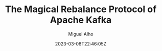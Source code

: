 ---
title: "The Magical Rebalance Protocol of Apache Kafka"
date: 2023-03-08T22:46:05Z
author: Miguel Alho
url: /bookmark-magical-rebalance-protocol-of-apache-kafka/

video:
  source: youtube
  id: MmLezWRI3Ys
  link: https://www.youtube.com/embed/MmLezWRI3Ys
  author: 
    name: Gwen Shapira
    twitter: ''
    linkedin: ''
  context:
    name: StrangeLoop
    link: https://www.thestrangeloop.com/2018/sessions.html

tags:
  - bookmark
  - talk

summary:
  I've been debugging a weird and considered impossible situation on a Kafka cluster and/or consumer service. I have a multi-instance service where something occurs that causes one of the instances to get all the partitions assigned, though the partitions on the other instance do not get revoked. Theoretically, a partition can only be consumed by a single consumer in a group; in this case though, 2 consumers in the same group are consuming the same partition. This leads to concurrent processing on the same instance. Luckily, the consumers are idempotent, so they can still handle the situation, but it does generate a bunch of error events.
  

  This clip was recommended to me by colleague Douglas, to help understand better the rebalancing protocol.

notes:
  - type: slide
    time: 04:12
    image: magical/001.png
    content: 
        Gwen gives a great overview of how Kafka is organized starting with Partitions. "Partitions are the unit of scalability".


        Replication was a knowledge gap for me. Every Partition is replicated 3 times for availability. One of the replicas is the leader, and events are written to the leader and consumed from the leader. Replicas copy events from the Leader and try to keep up. If the leader fails or dies,one of the replicas get's chosen as the new leader. 


        As consumers read, they store their position (offset) on the `__consumer_offsets` topic. All the offsets go onto the same partition of the __consumer_offsets topic.


  - type: slide
    time: 10:02
    image: magical/002.png
    content: 
        These were the requirements for the new consumer group management protocol (third try), that replaces ZooKeeper.


        "Partition assignment must de defined by the clients, not by the brokers" was controversial. I would think in terms of central management naturally. The broker knows pretty much the same that the clients already know. Putting the management on the broker side would over restrict the clients. 


        Something interesting is said, related to my current issue - "(you would say) the brokers will know if two clients are trying to consumer from the same partition, and we need to prevent that. But no. Who say's you NEED to prevent that? Maybe my application want's to have some kind of standby and have two clients consume the same partition." 


        I take from that there are modes and controls in place that would allow the multiple consumers on the same partition. The idea of impossibility may be a legacy concept, then. I may be caught in what is inevitable on the web - outdated docs.

  - type: quote
    time: 11:20
    image: 
    content: 
        The hardest problem in computer science is to get two teams in the same company to work together.
    comment: 
        Yup.

  - type: slide
    time: 13:53
    image: magical/003.png
    content: >
        The protocol is layered, and used in 4 cases 

        * consumer groups membership and partition assignment (base use case)

        * KafkaConnect uses it to assign tasks to workers

        * KafkaStreams for assigning partitions to tasks to hosts

        * Schema registry for leader election

  - type: slide
    time: 15:32
    image: magical/004.png
    content: >
        For the consumer group use case, Consumers want to know which partitions they can consume.
        

        On the broker side are coordinators. 
        
        * Any broker can be a coordinator

        * Every broker is a coordinator for a subset of Consumer Groups

        * A group only talks to a single coordinator at any given time

        * The coordinator facilitates the communication between consumer groups.

        The first thing a consumer group does is find it's coordinator, using the only call (request/response) in the protocol that can be made to any of the brokers - `FindCoordinator` . It's like "I am a member of group X, who is my coordinator?".

  - type: slide
    time: 20:40
    image: magical/005.png
    content: 
        Once a consumer has found a coordinator, it will attempt a `JoinGroup`.
        

        * First call to `JoinGroup` by consumer has an empty memberId string
        
        * First consumer to join the group is the leader of the group

        * Consumers in a linked list, so if leader disappears, next one is leader

        * Consumers communicate the Assignment Protocols they prefer to use during that call

  - type: slide
    time: 18:06
    image: magical/006.png
    content: 
        During a `JoinGroup`, the coordinator looks at the requested protocols and determines which one to use based on a weighted voting mechanism (most requests of a protocol wins).

        
        When any consumer does a `JoinGroup`, because protocol preferences can change (suc as in an upgrade, where a new preference is communicate), all the consumers do a * JoinGroup` (or is it a `SyncGroup`?) where they'll get the updated meta info back. 

  - type: note
    time: 23:09
    image: 
    content: 
        Other methods

        * `SyncGroup` returns the metadata and assignments to consumers

        * `Heartbeat` allows consumers to say "don't forget me, I'm still here` 

        * `LeaveGroup` gives the consumer a chance to elegantly get out.

  - type: slide
    time: 26:30
    image: magical/007.png
    content: 
        Rebalancing is a key activity. Rebalance occurs on -

        * missing heartbeat for a consumer after a long time

        * member leaves

        * new member joins

        * changes on topics and subscriptions

        
        There's constant polling which helps understand what's going on. It's critical that commits and consumption stop during rebalance as that can have really bad outcomes. 
        
  - type: note
    time: 36:30
    image: magical/008.png
    content: 
        __A clue__ ":" as part of the future plans, (and considering the presentation is 5 years old) these might be in play ":"

        
        * Clients can keep working if they are using Sticky Assignment protocol. Might this be why one instance keeps consuming even though another has been assigned all the partitions?

        * If rebalance does not stop every consumer, can this also be one of the reasons the issue occurs?
        
---